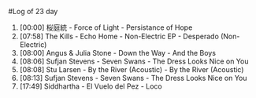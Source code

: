 #Log of 23 day

1. [00:00] 桜庭統 - Force of Light - Persistance of Hope
1. [07:58] The Kills - Echo Home - Non-Electric EP - Desperado (Non-Electric)
1. [08:00] Angus & Julia Stone - Down the Way - And the Boys
1. [08:06] Sufjan Stevens - Seven Swans - The Dress Looks Nice on You
1. [08:08] Stu Larsen - By the River (Acoustic) - By the River (Acoustic)
1. [08:13] Sufjan Stevens - Seven Swans - The Dress Looks Nice on You
1. [17:49] Siddhartha - El Vuelo del Pez - Loco
